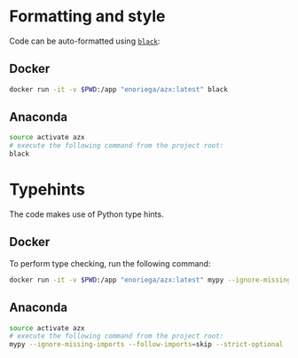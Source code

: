 # Formatting and style
Code can be auto-formatted using [`black`](https://black.readthedocs.io/en/stable/):

## Docker

```bash
docker run -it -v $PWD:/app "enoriega/azx:latest" black
```
## Anaconda

```bash
source activate azx
# execute the following command from the project root:
black
```

# Typehints

The code makes use of Python type hints.


## Docker

To perform type checking, run the following command:

```bash
docker run -it -v $PWD:/app "enoriega/azx:latest" mypy --ignore-missing-imports --follow-imports=skip --strict-optional .
```

## Anaconda

```bash
source activate azx
# execute the following command from the project root:
mypy --ignore-missing-imports --follow-imports=skip --strict-optional .
```
